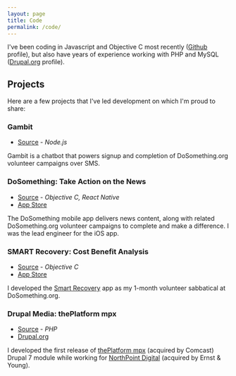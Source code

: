 ```yaml
---
layout: page
title: Code
permalink: /code/
---
```

I've been coding in Javascript and Objective C most recently ([Github](http://github.com/aaronschachter) profile), but also have years of experience working with PHP and MySQL ([Drupal.org](https://www.drupal.org/u/aaronschachter) profile).


## Projects

Here are a few projects that I've led development on which I'm proud to share:

### Gambit
* [Source](http://github.com/dosomething/gambit) - *Node.js*

Gambit is a chatbot that powers signup and completion of DoSomething.org volunteer campaigns over SMS.

### DoSomething: Take Action on the News
* [Source](http://github.com/dosomething/letsdothis-ios) - *Objective C, React Native*
* [App Store](https://itunes.apple.com/us/app/dosomething-take-action-on/id998995766?ls=1&mt=8)

The DoSomething mobile app delivers news content, along with related DoSomething.org volunteer campaigns to complete and make a difference. I was the lead engineer for the iOS app.

### SMART Recovery: Cost Benefit Analysis
* [Source](https://github.com/SMARTRecovery/CostBenefit.objc) - *Objective C*
* [App Store](https://itunes.apple.com/us/app/smart-recovery-cost-benefit/id988593978?mt=8)

I developed the [Smart Recovery](http://www.smartrecovery.org/) app as my 1-month volunteer sabbatical at DoSomething.org.

### Drupal Media: thePlatform mpx
* [Source](http://cgit.drupalcode.org/media_theplatform_mpx/tree/?id=8195318&h=7.x-2.x) - *PHP*
* [Drupal.org](https://www.drupal.org/project/media_theplatform_mpx)

I developed the first release of [thePlatform mpx](https://www.comcasttechnologysolutions.com/our-portfolio/video-platform/mpx) (acquired by Comcast) Drupal 7 module while working for [NorthPoint Digital](http://northpointdigital.com/) (acquired by Ernst & Young).